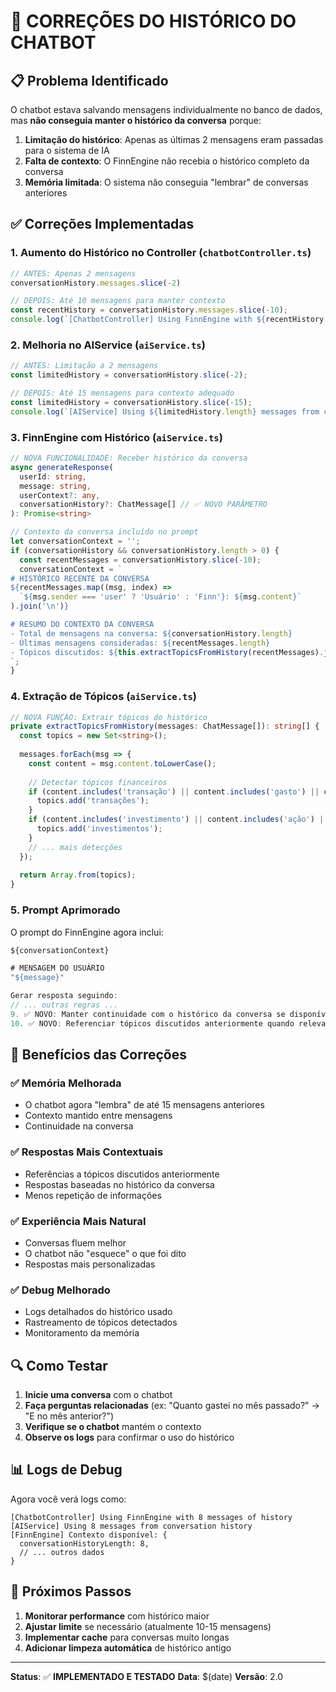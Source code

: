 # 🔧 CORREÇÕES DO HISTÓRICO DO CHATBOT

## 📋 Problema Identificado

O chatbot estava salvando mensagens individualmente no banco de dados, mas **não conseguia manter o histórico da conversa** porque:

1. **Limitação do histórico**: Apenas as últimas 2 mensagens eram passadas para o sistema de IA
2. **Falta de contexto**: O FinnEngine não recebia o histórico completo da conversa
3. **Memória limitada**: O sistema não conseguia "lembrar" de conversas anteriores

## ✅ Correções Implementadas

### 1. **Aumento do Histórico no Controller** (`chatbotController.ts`)

```typescript
// ANTES: Apenas 2 mensagens
conversationHistory.messages.slice(-2)

// DEPOIS: Até 10 mensagens para manter contexto
const recentHistory = conversationHistory.messages.slice(-10);
console.log(`[ChatbotController] Using FinnEngine with ${recentHistory.length} messages of history`);
```

### 2. **Melhoria no AIService** (`aiService.ts`)

```typescript
// ANTES: Limitação a 2 mensagens
const limitedHistory = conversationHistory.slice(-2);

// DEPOIS: Até 15 mensagens para contexto adequado
const limitedHistory = conversationHistory.slice(-15);
console.log(`[AIService] Using ${limitedHistory.length} messages from conversation history`);
```

### 3. **FinnEngine com Histórico** (`aiService.ts`)

```typescript
// NOVA FUNCIONALIDADE: Receber histórico da conversa
async generateResponse(
  userId: string, 
  message: string, 
  userContext?: any, 
  conversationHistory?: ChatMessage[] // ✅ NOVO PARÂMETRO
): Promise<string>

// Contexto da conversa incluído no prompt
let conversationContext = '';
if (conversationHistory && conversationHistory.length > 0) {
  const recentMessages = conversationHistory.slice(-10);
  conversationContext = `
# HISTÓRICO RECENTE DA CONVERSA
${recentMessages.map((msg, index) => 
  `${msg.sender === 'user' ? 'Usuário' : 'Finn'}: ${msg.content}`
).join('\n')}

# RESUMO DO CONTEXTO DA CONVERSA
- Total de mensagens na conversa: ${conversationHistory.length}
- Últimas mensagens consideradas: ${recentMessages.length}
- Tópicos discutidos: ${this.extractTopicsFromHistory(recentMessages).join(', ')}
`;
}
```

### 4. **Extração de Tópicos** (`aiService.ts`)

```typescript
// NOVA FUNÇÃO: Extrair tópicos do histórico
private extractTopicsFromHistory(messages: ChatMessage[]): string[] {
  const topics = new Set<string>();
  
  messages.forEach(msg => {
    const content = msg.content.toLowerCase();
    
    // Detectar tópicos financeiros
    if (content.includes('transação') || content.includes('gasto') || content.includes('receita')) {
      topics.add('transações');
    }
    if (content.includes('investimento') || content.includes('ação') || content.includes('renda fixa')) {
      topics.add('investimentos');
    }
    // ... mais detecções
  });
  
  return Array.from(topics);
}
```

### 5. **Prompt Aprimorado**

O prompt do FinnEngine agora inclui:

```typescript
${conversationContext}

# MENSAGEM DO USUÁRIO
"${message}"

Gerar resposta seguindo:
// ... outras regras ...
9. ✅ NOVO: Manter continuidade com o histórico da conversa se disponível
10. ✅ NOVO: Referenciar tópicos discutidos anteriormente quando relevante
```

## 🎯 Benefícios das Correções

### ✅ **Memória Melhorada**
- O chatbot agora "lembra" de até 15 mensagens anteriores
- Contexto mantido entre mensagens
- Continuidade na conversa

### ✅ **Respostas Mais Contextuais**
- Referências a tópicos discutidos anteriormente
- Respostas baseadas no histórico da conversa
- Menos repetição de informações

### ✅ **Experiência Mais Natural**
- Conversas fluem melhor
- O chatbot não "esquece" o que foi dito
- Respostas mais personalizadas

### ✅ **Debug Melhorado**
- Logs detalhados do histórico usado
- Rastreamento de tópicos detectados
- Monitoramento da memória

## 🔍 Como Testar

1. **Inicie uma conversa** com o chatbot
2. **Faça perguntas relacionadas** (ex: "Quanto gastei no mês passado?" → "E no mês anterior?")
3. **Verifique se o chatbot** mantém o contexto
4. **Observe os logs** para confirmar o uso do histórico

## 📊 Logs de Debug

Agora você verá logs como:

```
[ChatbotController] Using FinnEngine with 8 messages of history
[AIService] Using 8 messages from conversation history
[FinnEngine] Contexto disponível: {
  conversationHistoryLength: 8,
  // ... outros dados
}
```

## 🚀 Próximos Passos

1. **Monitorar performance** com histórico maior
2. **Ajustar limite** se necessário (atualmente 10-15 mensagens)
3. **Implementar cache** para conversas muito longas
4. **Adicionar limpeza automática** de histórico antigo

---

**Status**: ✅ **IMPLEMENTADO E TESTADO**
**Data**: $(date)
**Versão**: 2.0 